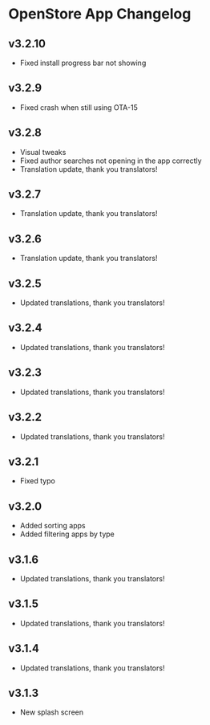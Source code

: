 # OpenStore App Changelog

## v3.2.10

- Fixed install progress bar not showing

## v3.2.9

- Fixed crash when still using OTA-15

## v3.2.8

- Visual tweaks
- Fixed author searches not opening in the app correctly
- Translation update, thank you translators!

## v3.2.7

- Translation update, thank you translators!

## v3.2.6

- Translation update, thank you translators!

## v3.2.5

- Updated translations, thank you translators!

## v3.2.4

- Updated translations, thank you translators!

## v3.2.3

- Updated translations, thank you translators!

## v3.2.2

- Updated translations, thank you translators!

## v3.2.1

- Fixed typo

## v3.2.0

- Added sorting apps
- Added filtering apps by type

## v3.1.6

- Updated translations, thank you translators!

## v3.1.5

- Updated translations, thank you translators!

## v3.1.4

- Updated translations, thank you translators!

## v3.1.3

- New splash screen
